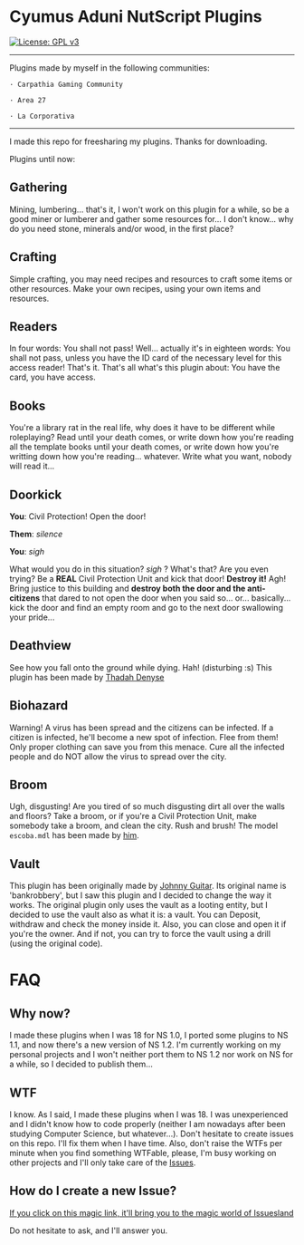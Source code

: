 # Cyumus Aduni NutScript Plugins

[![License: GPL v3](https://img.shields.io/badge/License-GPL%20v3-blue.svg)](https://www.gnu.org/licenses/gpl-3.0)
______

Plugins made by myself in the following communities:

    · Carpathia Gaming Community

    · Area 27

    · La Corporativa


______

I made this repo for freesharing my plugins. Thanks for downloading.

Plugins until now:

## Gathering
Mining, lumbering... that's it, I won't work on this plugin for a while, so be a good miner or lumberer and gather some resources for... I don't know... why do you need stone, minerals and/or wood, in the first place?

## Crafting
Simple crafting, you may need recipes and resources to craft some items or other resources. Make your own recipes, using your own items and resources.

## Readers
In four words: You shall not pass!
Well... actually it's in eighteen words: You shall not pass, unless you have the ID card of the necessary level for this access reader!
That's it. That's all what's this plugin about: You have the card, you have access.

## Books
You're a library rat in the real life, why does it have to be different while roleplaying? Read until your death comes, or write down how you're reading all the template books until your death comes, or write down how you're writting down how you're reading... whatever. Write what you want, nobody will read it...

## Doorkick
**You**: Civil Protection! Open the door!

**Them**: *silence*

**You**: *sigh*

What would you do in this situation? *sigh* ? What's that? Are you even trying? Be a **REAL** Civil Protection Unit and kick that door! **Destroy it!** Agh! Bring justice to this building and **destroy both the door and the anti-citizens** that dared to not open the door when you said so... or... basically... kick the door and find an empty room and go to the next door swallowing your pride...

## Deathview
See how you fall onto the ground while dying. Hah! (disturbing :s)
This plugin has been made by [Thadah Denyse](http://www.github.com/Thadah)

## Biohazard
Warning! A virus has been spread and the citizens can be infected. If a citizen is infected, he'll become a new spot of infection. Flee from them! Only proper clothing can save you from this menace. Cure all the infected people and do NOT allow the virus to spread over the city.

## Broom
Ugh, disgusting! Are you tired of so much disgusting dirt all over the walls and floors? Take a broom, or if you're a Civil Protection Unit, make somebody take a broom, and clean the city. Rush and brush!
The model `escoba.mdl` has been made by [him](http://steamcommunity.com/id/Dorado01/).


## Vault
This plugin has been originally made by [Johnny Guitar](https://github.com/johnnyguitarFP/NSPlugins). Its original name is 'bankrobbery', but I saw this plugin and I decided to change the way it works. The original plugin only uses the vault as a looting entity, but I decided to use the vault also as what it is: a vault. You can Deposit, withdraw and check the money inside it. Also, you can close and open it if you're the owner. And if not, you can try to force the vault using a drill (using the original code).

# FAQ
## Why now?
I made these plugins when I was 18 for NS 1.0, I ported some plugins to NS 1.1, and now there's a new version of NS 1.2. I'm currently working on my personal projects and I won't neither port them to NS 1.2 nor work on NS for a while, so I decided to publish them...

## WTF
I know. As I said, I made these plugins when I was 18. I was unexperienced and I didn't know how to code properly (neither I am nowadays after been studying Computer Science, but whatever...). Don't hesitate to create issues on this repo. I'll fix them when I have time. Also, don't raise the WTFs per minute when you find something WTFable, please, I'm busy working on other projects and I'll only take care of the [Issues](https://github.com/Cyumus/Plugins/issues).

## How do I create a new Issue?
[If you click on this magic link, it'll bring you to the magic world of Issuesland](https://github.com/Cyumus/Plugins/issues/new)

Do not hesitate to ask, and I'll answer you.
